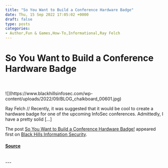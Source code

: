 ```yaml
---
title: "So You Want to Build a Conference Hardware Badge"
date: Thu, 15 Sep 2022 17:05:02 +0000
draft: false
type: posts
categories: 
- Author,Fun & Games,How-To,Informational,Ray Felch
---
```

# So You Want to Build a Conference Hardware Badge

<br/>

<br/>
![](https://www.blackhillsinfosec.com/wp-content/uploads/2022/09/BLOG_chalkboard_00601.jpg)

Ray Felch // Recently, it was suggested that it would be cool to create a hardware badge for one of the upcoming InfoSec conferences. Admittedly, I have a pretty solid \[…\]

The post [So You Want to Build a Conference Hardware Badge!](https://www.blackhillsinfosec.com/so-you-want-to-build-a-conference-hardware-badge/) appeared first on [Black Hills Information Security](https://www.blackhillsinfosec.com).

#### [Source](https://www.blackhillsinfosec.com/so-you-want-to-build-a-conference-hardware-badge/)

<br/>
---
